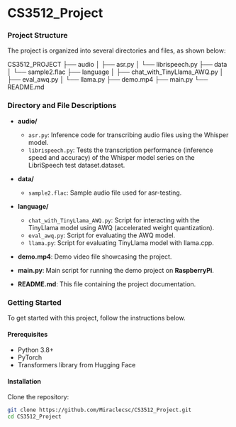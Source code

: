 # CS3512_Project
### Project Structure

The project is organized into several directories and files, as shown below:

CS3512_PROJECT
├── audio
│ ├── asr.py
│ └── librispeech.py
├── data
│ └── sample2.flac
├── language
│ ├── chat_with_TinyLlama_AWQ.py
│ ├── eval_awq.py
│ └── llama.py
├── demo.mp4
├── main.py
└── README.md

### Directory and File Descriptions

- **audio/**
  - `asr.py`: Inference code for transcribing audio files using the Whisper model.
  - `librispeech.py`: Tests the transcription performance (inference speed and accuracy) of the Whisper model series on the LibriSpeech test dataset.dataset.

- **data/**
  - `sample2.flac`: Sample audio file used for asr-testing.

- **language/**
  - `chat_with_TinyLlama_AWQ.py`: Script for interacting with the TinyLlama model using AWQ (accelerated weight quantization).
  - `eval_awq.py`: Script for evaluating the AWQ model.
  - `llama.py`: Script for evaluating TinyLlama model with llama.cpp.

- **demo.mp4**: Demo video file showcasing the project.

- **main.py**: Main script for running the demo project on **RaspberryPi**.

- **README.md**: This file containing the project documentation.

### Getting Started

To get started with this project, follow the instructions below.

#### Prerequisites

- Python 3.8+
- PyTorch
- Transformers library from Hugging Face

#### Installation

Clone the repository:
   ```sh
   git clone https://github.com/Miraclecsc/CS3512_Project.git
   cd CS3512_Project

